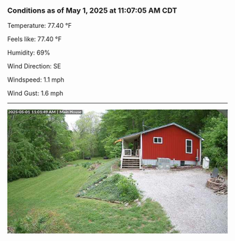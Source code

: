 ### Conditions as of May 1, 2025 at 11:07:05 AM CDT 

Temperature: 77.40 &deg;F

Feels like: 77.40 &deg;F

Humidity: 69%

Wind Direction: SE

Windspeed: 1.1 mph

Wind Gust: 1.6 mph

---

<img src="./images/latest.jpeg"/>

